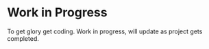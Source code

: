 # Work in Progress

To get glory get coding. Work in progress, will update as project gets completed. 